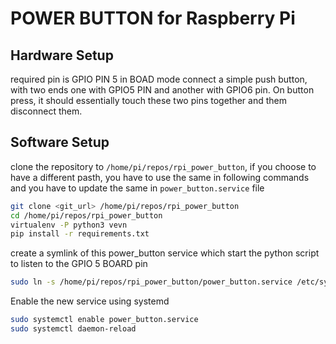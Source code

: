 # POWER BUTTON for Raspberry Pi

## Hardware Setup

required pin is GPIO PIN 5 in BOAD mode
connect a simple push button, with two ends one with GPIO5 PIN and another with GPIO6 pin.
On button press, it should essentially touch these two pins together and them disconnect them.


## Software Setup

clone the repository to `/home/pi/repos/rpi_power_button`, if you choose to have a different pasth, you have to use the same in following commands and you have to update the same in `power_button.service` file
```bash
git clone <git_url> /home/pi/repos/rpi_power_button
cd /home/pi/repos/rpi_power_button
virtualenv -P python3 vevn
pip install -r requirements.txt
```

create a symlink of this power_button service which start the python script to listen to the GPIO 5 BOARD pin
```bash
sudo ln -s /home/pi/repos/rpi_power_button/power_button.service /etc/systemd/system/power_button.service
```

Enable the new service using systemd
```bash
sudo systemctl enable power_button.service
sudo systemctl daemon-reload
```



